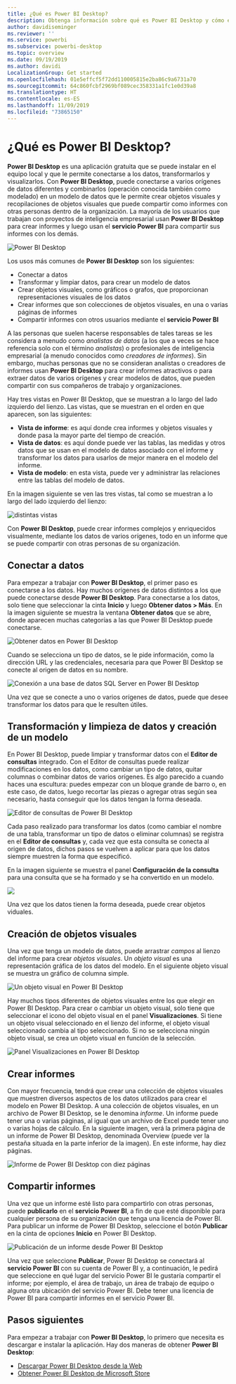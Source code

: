 ```yaml
---
title: ¿Qué es Power BI Desktop?
description: Obtenga información sobre qué es Power BI Desktop y cómo empezar a usarlo.
author: davidiseminger
ms.reviewer: ''
ms.service: powerbi
ms.subservice: powerbi-desktop
ms.topic: overview
ms.date: 09/19/2019
ms.author: davidi
LocalizationGroup: Get started
ms.openlocfilehash: 01e5effcf5f72dd110005815e2ba86c9a6731a70
ms.sourcegitcommit: 64c860fcbf2969bf089cec358331a1fc1e0d39a8
ms.translationtype: HT
ms.contentlocale: es-ES
ms.lasthandoff: 11/09/2019
ms.locfileid: "73865150"
---
```

# <a name="what-is-power-bi-desktop"></a>¿Qué es Power BI Desktop?

**Power BI Desktop** es una aplicación gratuita que se puede instalar en el equipo local y que le permite conectarse a los datos, transformarlos y visualizarlos. Con **Power BI Desktop**, puede conectarse a varios orígenes de datos diferentes y combinarlos (operación conocida también como modelado) en un modelo de datos que le permite crear objetos visuales y recopilaciones de objetos visuales que puede compartir como informes con otras personas dentro de la organización. La mayoría de los usuarios que trabajan con proyectos de inteligencia empresarial usan **Power BI Desktop** para crear informes y luego usan el **servicio Power BI** para compartir sus informes con los demás.

![Power BI Desktop](media/desktop-what-is-desktop/what-is-desktop_01.png)

Los usos más comunes de **Power BI Desktop** son los siguientes:

* Conectar a datos
* Transformar y limpiar datos, para crear un modelo de datos
* Crear objetos visuales, como gráficos o grafos, que proporcionan representaciones visuales de los datos
* Crear informes que son colecciones de objetos visuales, en una o varias páginas de informes
* Compartir informes con otros usuarios mediante el **servicio Power BI**

A las personas que suelen hacerse responsables de tales tareas se les considera a menudo como *analistas de datos* (a los que a veces se hace referencia solo con el término *analistas*) o profesionales de inteligencia empresarial (a menudo conocidos como *creadores de informes*). Sin embargo, muchas personas que no se consideran analistas o creadores de informes usan **Power BI Desktop** para crear informes atractivos o para extraer datos de varios orígenes y crear modelos de datos, que pueden compartir con sus compañeros de trabajo y organizaciones.

Hay tres vistas en Power BI Desktop, que se muestran a lo largo del lado izquierdo del lienzo. Las vistas, que se muestran en el orden en que aparecen, son las siguientes:
* **Vista de informe**: es aquí donde crea informes y objetos visuales y donde pasa la mayor parte del tiempo de creación.
* **Vista de datos**: es aquí donde puede ver las tablas, las medidas y otros datos que se usan en el modelo de datos asociado con el informe y transformar los datos para usarlos de mejor manera en el modelo del informe.
* **Vista de modelo**: en esta vista, puede ver y administrar las relaciones entre las tablas del modelo de datos.

En la imagen siguiente se ven las tres vistas, tal como se muestran a lo largo del lado izquierdo del lienzo:

![distintas vistas](media/desktop-what-is-desktop/what-is-desktop-07.png)


Con **Power BI Desktop**, puede crear informes complejos y enriquecidos visualmente, mediante los datos de varios orígenes, todo en un informe que se puede compartir con otras personas de su organización. 

## <a name="connect-to-data"></a>Conectar a datos
Para empezar a trabajar con **Power BI Desktop**, el primer paso es conectarse a los datos. Hay muchos orígenes de datos distintos a los que puede conectarse desde **Power BI Desktop**. Para conectarse a los datos, solo tiene que seleccionar la cinta **Inicio** y luego **Obtener datos > Más**. En la imagen siguiente se muestra la ventana **Obtener datos** que se abre, donde aparecen muchas categorías a las que Power BI Desktop puede conectarse.

![Obtener datos en Power BI Desktop](media/desktop-what-is-desktop/what-is-desktop_02.png)

Cuando se selecciona un tipo de datos, se le pide información, como la dirección URL y las credenciales, necesaria para que Power BI Desktop se conecte al origen de datos en su nombre.

![Conexión a una base de datos SQL Server en Power BI Desktop](media/desktop-what-is-desktop/what-is-desktop_03.png)

Una vez que se conecte a uno o varios orígenes de datos, puede que desee transformar los datos para que le resulten útiles.

## <a name="transform-and-clean-data-create-a-model"></a>Transformación y limpieza de datos y creación de un modelo

En Power BI Desktop, puede limpiar y transformar datos con el **Editor de consultas** integrado. Con el Editor de consultas puede realizar modificaciones en los datos, como cambiar un tipo de datos, quitar columnas o combinar datos de varios orígenes. Es algo parecido a cuando haces una escultura: puedes empezar con un bloque grande de barro o, en este caso, de datos, luego recortar las piezas o agregar otras según sea necesario, hasta conseguir que los datos tengan la forma deseada. 

![Editor de consultas de Power BI Desktop](media/desktop-getting-started/designer_gsg_editquery.png)

Cada paso realizado para transformar los datos (como cambiar el nombre de una tabla, transformar un tipo de datos o eliminar columnas) se registra en el **Editor de consultas** y, cada vez que esta consulta se conecta al origen de datos, dichos pasos se vuelven a aplicar para que los datos siempre muestren la forma que especificó.

En la imagen siguiente se muestra el panel **Configuración de la consulta** para una consulta que se ha formado y se ha convertido en un modelo.

 ![](media/desktop-getting-started/shapecombine_querysettingsfinished.png)

Una vez que los datos tienen la forma deseada, puede crear objetos viduales. 

## <a name="create-visuals"></a>Creación de objetos visuales 

Una vez que tenga un modelo de datos, puede arrastrar *campos* al lienzo del informe para crear *objetos visuales*. Un *objeto visual* es una representación gráfica de los datos del modelo. En el siguiente objeto visual se muestra un gráfico de columna simple. 

![Un objeto visual en Power BI Desktop](media/desktop-what-is-desktop/what-is-desktop_04.png)

Hay muchos tipos diferentes de objetos visuales entre los que elegir en Power BI Desktop. Para crear o cambiar un objeto visual, solo tiene que seleccionar el icono del objeto visual en el panel **Visualizaciones**. Si tiene un objeto visual seleccionado en el lienzo del informe, el objeto visual seleccionado cambia al tipo seleccionado. Si no se selecciona ningún objeto visual, se crea un objeto visual en función de la selección.

![Panel Visualizaciones en Power BI Desktop](media/desktop-what-is-desktop/what-is-desktop_05.png)

## <a name="create-reports"></a>Crear informes

Con mayor frecuencia, tendrá que crear una colección de objetos visuales que muestren diversos aspectos de los datos utilizados para crear el modelo en Power BI Desktop. A una colección de objetos visuales, en un archivo de Power BI Desktop, se le denomina *informe*. Un informe puede tener una o varias páginas, al igual que un archivo de Excel puede tener uno o varias hojas de cálculo. En la siguiente imagen, verá la primera página de un informe de Power BI Desktop, denominada Overview (puede ver la pestaña situada en la parte inferior de la imagen). En este informe, hay diez páginas.

![Informe de Power BI Desktop con diez páginas](media/desktop-what-is-desktop/what-is-desktop_01.png)

## <a name="share-reports"></a>Compartir informes

Una vez que un informe esté listo para compartirlo con otras personas, puede **publicarlo** en el **servicio Power BI**, a fin de que esté disponible para cualquier persona de su organización que tenga una licencia de Power BI. Para publicar un informe de Power BI Desktop, seleccione el botón **Publicar** en la cinta de opciones **Inicio** en Power BI Desktop.

![Publicación de un informe desde Power BI Desktop](media/desktop-what-is-desktop/what-is-desktop_06.png)

Una vez que seleccione **Publicar**, Power BI Desktop se conectará al **servicio Power BI** con su cuenta de Power BI y, a continuación, le pedirá que seleccione en qué lugar del servicio Power BI le gustaría compartir el informe; por ejemplo, el área de trabajo, un área de trabajo de equipo o alguna otra ubicación del servicio Power BI. Debe tener una licencia de Power BI para compartir informes en el servicio Power BI.


## <a name="next-steps"></a>Pasos siguientes

Para empezar a trabajar con **Power BI Desktop**, lo primero que necesita es descargar e instalar la aplicación. Hay dos maneras de obtener **Power BI Desktop**:

* [Descargar Power BI Desktop desde la Web](desktop-get-the-desktop.md)
* [Obtener Power BI Desktop de Microsoft Store](https://aka.ms/pbidesktopstore)
